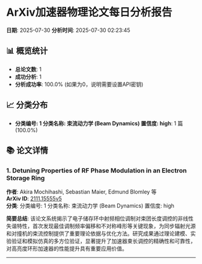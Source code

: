 # ArXiv加速器物理论文每日分析报告

**日期**: 2025-07-30
**分析时间**: 2025-07-30 02:23:45

## 📊 概览统计

- **总论文数**: 1
- **成功分析**: 1
- **分析成功率**: 100.0% (如果为0，说明需要设置API密钥)

## 📈 分类分布

- **分类编号: 1
分类名称: 束流动力学 (Beam Dynamics)
置信度: high**: 1 篇 (100.0%)

## 📚 论文详情

### 1. Detuning Properties of RF Phase Modulation in an Electron Storage Ring

**作者**: Akira Mochihashi, Sebastian Maier, Edmund Blomley 等  
**ArXiv ID**: [2111.15555v5](https://arxiv.org/abs/2111.15555v5)  
**分类**: 分类编号: 1
分类名称: 束流动力学 (Beam Dynamics)
置信度: high  

**简要总结**: 该论文系统揭示了电子储存环中射频相位调制对束团长度调控的非线性失谐特性，首次发现最佳调制频率偏移和不对称峰形等关键现象，为同步辐射光源和对撞机的束流控制提供了重要理论依据与优化方法。研究成果通过理论建模、实验验证和模拟仿真的多方位验证，显著提升了加速器束长调控的精确性和可靠性，对高亮度环形加速器的性能提升具有重要应用价值。

---

